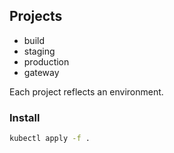 ## Projects

- build
- staging
- production
- gateway

Each project reflects an environment.

### Install

```sh
kubectl apply -f .
```

